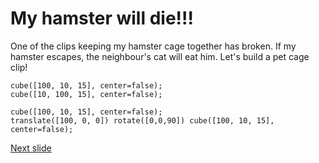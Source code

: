 # My hamster will die!!!

One of the clips keeping my hamster cage together has broken. If my hamster escapes, the neighbour's cat will eat him. 
Let's build a pet cage clip!

~~~
cube([100, 10, 15], center=false);
cube([10, 100, 15], center=false);
~~~

~~~
cube([100, 10, 15], center=false);
translate([100, 0, 0]) rotate([0,0,90]) cube([100, 10, 15], center=false);
~~~


[Next slide](05-trigonometry.md)
